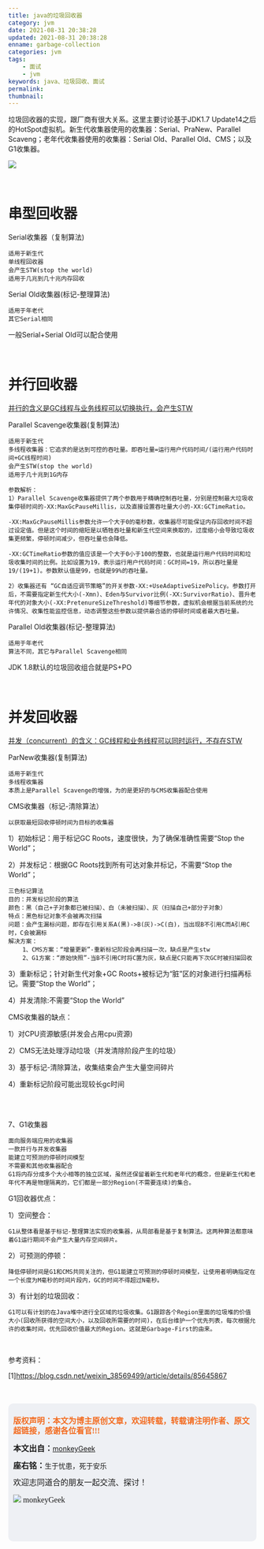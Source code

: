 ```yaml
---
title: java的垃圾回收器
category: jvm
date: 2021-08-31 20:38:28
updated: 2021-08-31 20:38:28
enname: garbage-collection
categories: jvm
tags:
	- 面试
	- jvm
keywords: java、垃圾回收、面试
permalink:
thumbnail:
---
```


垃圾回收器的实现，跟厂商有很大关系。这里主要讨论基于JDK1.7 Update14之后的HotSpot虚拟机。<!--more-->新生代收集器使用的收集器：Serial、PraNew、Parallel Scaveng；老年代收集器使用的收集器：Serial Old、Parallel Old、CMS；以及G1收集器。

![](../../../../image/garbage.png)



</br>

# 串型回收器

Serial收集器（复制算法)

```
适用于新生代
单线程回收器
会产生STW(stop the world)
适用于几兆到几十兆内存回收
```



Serial Old收集器(标记-整理算法)

    适用于年老代
    其它Serial相同

一般Serial+Serial Old可以配合使用



</br>

# 并行回收器

<u>并行的含义是GC线程与业务线程可以切换执行，会产生STW</u>



Parallel Scavenge收集器(复制算法)

    适用于新生代
    多线程收集器：它追求的是达到可控的吞吐量。即吞吐量=运行用户代码时间/(运行用户代码时间+GC线程时间)
    会产生STW(stop the world)
    适用于几十兆到1G内存
    
    参数解析：
    1）Parallel Scavenge收集器提供了两个参数用于精确控制吞吐量，分别是控制最大垃圾收集停顿时间的-XX:MaxGcPauseMillis，以及直接设置吞吐量大小的-XX:GCTimeRatio。
    
    -XX:MaxGcPauseMillis参数允许一个大于0的毫秒数，收集器尽可能保证内存回收时间不超过设定值。但是这个时间的缩短是以牺牲吞吐量和新生代空间来换取的，过度缩小会导致垃圾收集更频繁，停顿时间减少，但吞吐量也会降低。
    
    -XX:GCTimeRatio参数的值应该是一个大于0小于100的整数，也就是运行用户代码时间和垃圾收集时间的比例。比如设置为19，表示运行用户代码时间：GC时间=19，所以吞吐量是19/(19+1)。参数默认值是99，也就是99%的吞吐量。
    
    2）收集器还有 “GC自适应调节策略”的开关参数-XX:+UseAdaptiveSizePolicy。参数打开后，不需要指定新生代大小(-Xmn)、Eden与Survivor比例(-XX:SurvivorRatio)、晋升老年代的对象大小(-XX:PretenureSizeThreshold)等细节参数，虚拟机会根据当前系统的允许情况、收集性能监控信息，动态调整这些参数以提供最合适的停顿时间或者最大吞吐量。



Parallel Old收集器(标记-整理算法)

    适用于年老代
    算法不同，其它与Parallel Scavenge相同

JDK 1.8默认的垃圾回收组合就是PS+PO



</br>

# 并发回收器

<u>并发（concurrent）的含义：GC线程和业务线程可以同时运行，不存在STW</u>



ParNew收集器(复制算法)　

    适用于新生代
    多线程收集器
    本质上是Parallel Scavenge的增强，为的是更好的与CMS收集器配合使用



CMS收集器（标记-清除算法）

    以获取最短回收停顿时间为目标的收集器

1）初始标记：用于标记GC Roots，速度很快，为了确保准确性需要“Stop the World”；

2）并发标记：根据GC Roots找到所有可达对象并标记，不需要“Stop the World”；

```
三色标记算法
目的：并发标记阶段的算法
颜色：黑（自己+子对象都已被扫描）、白（未被扫描）、灰（扫描自己+部分子对象）
特点：黑色标记对象不会被再次扫描
问题：会产生漏标问题，即存在引用关系A(黑)->B(灰)->C(白)，当出现B不引用C而A引用C时，C会被漏标
解决方案：
	1、CMS方案：“增量更新”-重新标记阶段会再扫描一次，缺点是产生stw
	2、G1方案：“原始快照”-当B不引用C时将C置为灰，缺点是C只能再下次GC时被扫描回收
```

3）重新标记；针对新生代对象+GC Roots+被标记为“脏”区的对象进行扫描再标记。需要“Stop the World”；

4）并发清除:不需要“Stop the World”



   CMS收集器的缺点：

1）对CPU资源敏感(并发会占用cpu资源)

2）CMS无法处理浮动垃圾（并发清除阶段产生的垃圾）

3）基于标记-清除算法，收集结束会产生大量空间碎片

4）重新标记阶段可能出现较长gc时间

</br>

</br>

7、G1收集器

    面向服务端应用的收集器
    一款并行与并发收集器
    能建立可预测的停顿时间模型
    不需要和其他收集器配合
    G1将内存分成多个大小相等的独立区域，虽然还保留着新生代和老年代的概念，但是新生代和老年代不再是物理隔离的，它们都是一部分Region(不需要连续)的集合。

G1回收器优点：

1）空间整合：

    G1从整体看是基于标记-整理算法实现的收集器，从局部看是基于复制算法。这两种算法都意味着G1运行期间不会产生大量内存空间碎片。

2）可预测的停顿：

    降低停顿时间是G1和CMS共同关注的，但G1能建立可预测的停顿时间模型，让使用者明确指定在一个长度为M毫秒的时间片段内，GC的时间不得超过N毫秒。

3）有计划的垃圾回收：

    G1可以有计划的在Java堆中进行全区域的垃圾收集。G1跟踪各个Region里面的垃圾堆的价值大小(回收所获得的空间大小，以及回收所需要的时间)，在后台维护一个优先列表，每次根据允许的收集时间，优先回收价值最大的Region。这就是Garbage-First的由来。


</br>

参考资料：

[1]https://blog.csdn.net/weixin_38569499/article/details/85645867

</br>

</br>

<script>
var _hmt = _hmt || [];
(function() {
  var hm = document.createElement("script");
  hm.src = "https://hm.baidu.com/hm.js?2f798e6b269c8a40f12bef25d7f1876d";
  var s = document.getElementsByTagName("script")[0]; 
  s.parentNode.insertBefore(hm, s);
})();
</script>

<div style="height:260px; background-color:rgb(238,240,244); padding:10px;border-radius:10px;">
    <p style="color:#f36c21;font:bold 16px/20px 'kaiTi';">
      版权声明：本文为博主原创文章，欢迎转载，转载请注明作者、原文超链接，感谢各位看官!!!
    </p>
    <p>
      <span style="font:bold 16px/20px 'kaiTi';">本文出自：</span><a href="https://monkeyGeek369.github.io">monkeyGeek</a> 
    </p>
    <p>
      <span style="font:bold 16px/20px 'kaiTi';">座右铭：</span><span>生于忧患，死于安乐</span> 
    </p>
    <p>
      <span style="font:16px/20px 'kaiTi';">欢迎志同道合的朋友一起交流、探讨！</span> 
    </p>
    <img style="height:auto; width:auto;flot:left;" src="../../../../image/monkey64.png" /><span style="font:16px/20px 'kaiTi';flot:left;">   monkeyGeek</span>



